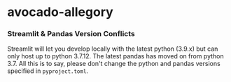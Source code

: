 # avocado-allegory


### Streamlit & Pandas Version Conflicts
Streamlit will let you develop locally with the latest python (3.9.x) but can only host up to python 3.7.12. The latest pandas has moved on from python 3.7. All this is to say, please don't change the python and pandas versions specified in `pyproject.toml`.